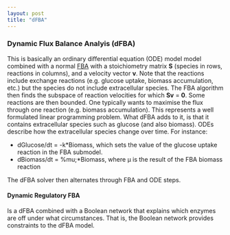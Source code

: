 ```yaml
---
layout: post
title: "dFBA"
---
```


### Dynamic Flux Balance Analyis (dFBA)

This is basically an ordinary differential equation (ODE) model model combined with a normal [FBA](https://www.nature.com/articles/nbt.1614) with a stoichiometry matrix **S** (species in rows, reactions in columns), and a velocity vector **v**. Note that the reactions include exchange reactions (e.g. glucose uptake, biomass accumulation, etc.) but the species do not include extracellular species. The FBA algorithm then finds the subspace of reaction velocities for which **Sv** = **0**. Some reactions are then bounded. One typically wants to maximise the flux through one reaction (e.g. biomass accumulation). This represents a well formulated linear programming problem.
What dFBA adds to it, is that it contains extracellular species such as glucose (and also biomass). ODEs describe how the extracellular species change over time. For instance:

*  dGlucose/dt = -k*Biomass, which sets the value of the glucose uptake reaction in the FBA submodel.
*  dBiomass/dt = %mu;*Biomass, where &mu; is the result of the FBA biomass reaction

The dFBA solver then alternates through FBA and ODE steps.

#### Dynamic Regulatory FBA
Is a dFBA combined with a Boolean network that explains which enzymes are off under what circumstances. That is, the Boolean network provides constraints to the dFBA model.
